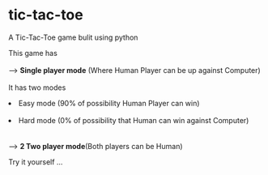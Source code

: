 # tic-tac-toe
A Tic-Tac-Toe game bulit using python

This game has <br/> <br/>
	--> **Single player mode** (Where Human Player can be up against Computer) <br/><br/>
	It has two modes <br/>
      		<li>Easy mode (90% of possibility Human Player can win) </li><br/>
     		<li>Hard mode (0% of possibility that Human can win against Computer) </li><br/><br/>
	--> **2 Two player mode**(Both players can be Human) <br/>

Try it yourself ...

